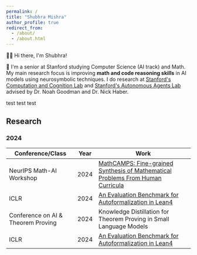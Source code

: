 ```yaml
---
permalink: /
title: "Shubhra Mishra"
author_profile: true
redirect_from: 
  - /about/
  - /about.html
---
```


👋🏼 Hi there, I'm Shubhra!

🔎 I'm a senior at Stanford studying Computer Science (AI track) and Math. My main research focus is improving **math and code reasoning skills** in AI models using neurosymbolic techniques. I do research at [Stanford's Computation and Cognition Lab](https://cocolab.stanford.edu) and [Stanford's Autonomous Agents Lab](https://www.autonomousagents.stanford.edu) advised by Dr. Noah Goodman and Dr. Nick Haber.

test test test
## Research
### 2024
| Conference/Class          | Year   | Work                                                                                                    |
| ------------------------- | ------ | ------------------------------------------------------------------------------------------------------- |
| NeurIPS Math-AI Workshop  | 2024   | [MathCAMPS: Fine-grained Synthesis of Mathematical Problems From Human Curricula](https://mathcamps.cc) |
| ICLR                      | 2024   | [An Evaluation Benchmark for Autoformalization in Lean4](https://arxiv.org/abs/2406.06555)              |
| Conference on AI & Theorem Proving    | 2024   | Knowledge Distillation for Theorem Proving in Small Language Models                                     |
| ICLR                      | 2024   | [An Evaluation Benchmark for Autoformalization in Lean4](https://arxiv.org/abs/2406.06555)              |